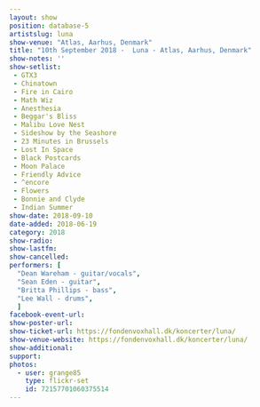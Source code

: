 ```yaml
---
layout: show
position: database-5
artistslug: luna
show-venue: "Atlas, Aarhus, Denmark"
title: "10th September 2018 -  Luna - Atlas, Aarhus, Denmark"
show-notes: ''
show-setlist:
 - GTX3
 - Chinatown
 - Fire in Cairo
 - Math Wiz
 - Anesthesia
 - Beggar's Bliss
 - Malibu Love Nest
 - Sideshow by the Seashore
 - 23 Minutes in Brussels
 - Lost In Space
 - Black Postcards
 - Moon Palace
 - Friendly Advice
 - ^encore
 - Flowers
 - Bonnie and Clyde
 - Indian Summer
show-date: 2018-09-10
date-added: 2018-06-19
category: 2018
show-radio:
show-lastfm:
show-cancelled:
performers: [
  "Dean Wareham - guitar/vocals",
  "Sean Eden - guitar",
  "Britta Phillips - bass",
  "Lee Wall - drums",
  ]
facebook-event-url:
show-poster-url:
show-ticket-url: https://fondenvoxhall.dk/koncerter/luna/
show-venue-website: https://fondenvoxhall.dk/koncerter/luna/
show-additional:
support:
photos:
  - user: grange85
    type: flickr-set
    id: 72157701060375514
---
```


